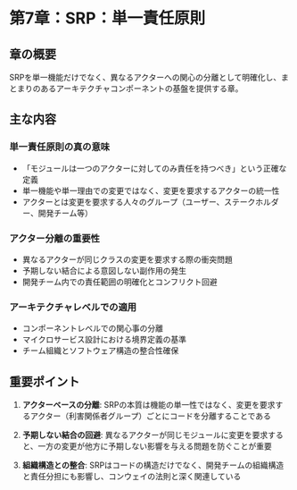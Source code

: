 # 第7章：SRP：単一責任原則

## 章の概要
SRPを単一機能だけでなく、異なるアクターへの関心の分離として明確化し、まとまりのあるアーキテクチャコンポーネントの基盤を提供する章。

## 主な内容

### 単一責任原則の真の意味
- 「モジュールは一つのアクターに対してのみ責任を持つべき」という正確な定義
- 単一機能や単一理由での変更ではなく、変更を要求するアクターの統一性
- アクターとは変更を要求する人々のグループ（ユーザー、ステークホルダー、開発チーム等）

### アクター分離の重要性
- 異なるアクターが同じクラスの変更を要求する際の衝突問題
- 予期しない結合による意図しない副作用の発生
- 開発チーム内での責任範囲の明確化とコンフリクト回避

### アーキテクチャレベルでの適用
- コンポーネントレベルでの関心事の分離
- マイクロサービス設計における境界定義の基準
- チーム組織とソフトウェア構造の整合性確保

## 重要ポイント

1. **アクターベースの分離**: SRPの本質は機能の単一性ではなく、変更を要求するアクター（利害関係者グループ）ごとにコードを分離することである

2. **予期しない結合の回避**: 異なるアクターが同じモジュールに変更を要求すると、一方の変更が他方に予期しない影響を与える問題を防ぐことが重要

3. **組織構造との整合**: SRPはコードの構造だけでなく、開発チームの組織構造と責任分担にも影響し、コンウェイの法則と深く関連している